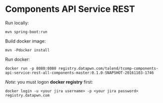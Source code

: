 Components API Service REST
===

Run locally:

```
mvn spring-boot:run
```

Build docker image:
```
mvn -Pdocker install
```

Run docker: 
```
docker run -p 8080:8080 registry.datapwn.com/talend/tcomp-components-api-service-rest-all-components-master:0.1.0-SNAPSHOT-20161103-1746
```
*Note:* you must logon **docker registry** first:
```
docker login -u <your jira username> -p <your jira password> registry.datapwn.com
```
